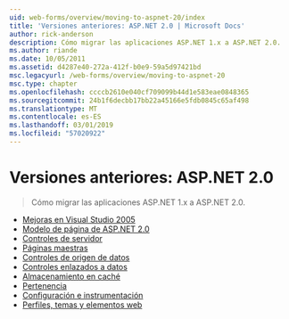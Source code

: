 ```yaml
---
uid: web-forms/overview/moving-to-aspnet-20/index
title: 'Versiones anteriores: ASP.NET 2.0 | Microsoft Docs'
author: rick-anderson
description: Cómo migrar las aplicaciones ASP.NET 1.x a ASP.NET 2.0.
ms.author: riande
ms.date: 10/05/2011
ms.assetid: d4287e40-272a-412f-b0e9-59a5d97421bd
msc.legacyurl: /web-forms/overview/moving-to-aspnet-20
msc.type: chapter
ms.openlocfilehash: ccccb2610e040cf709099b44d1e583eae0848365
ms.sourcegitcommit: 24b1f6decbb17bb22a45166e5fdb0845c65af498
ms.translationtype: MT
ms.contentlocale: es-ES
ms.lasthandoff: 03/01/2019
ms.locfileid: "57020922"
---
```

<a name="older-versions---aspnet-20"></a>Versiones anteriores: ASP.NET 2.0
====================
> Cómo migrar las aplicaciones ASP.NET 1.x a ASP.NET 2.0.


- [Mejoras en Visual Studio 2005](improvements-in-visual-studio-2005.md)
- [Modelo de página de ASP.NET 2.0](the-asp-net-2-0-page-model.md)
- [Controles de servidor](server-controls.md)
- [Páginas maestras](master-pages.md)
- [Controles de origen de datos](data-source-controls.md)
- [Controles enlazados a datos](data-bound-controls.md)
- [Almacenamiento en caché](caching.md)
- [Pertenencia](membership.md)
- [Configuración e instrumentación](configuration-and-instrumentation.md)
- [Perfiles, temas y elementos web](profiles-themes-and-web-parts.md)
